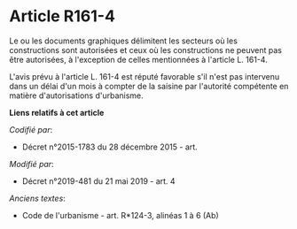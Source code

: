 # Article R161-4

Le ou les documents graphiques délimitent les secteurs où les constructions sont autorisées et ceux où les constructions ne
peuvent pas être autorisées, à l'exception de celles mentionnées à l'article L. 161-4.

L'avis prévu à l'article L. 161-4 est réputé favorable s'il n'est pas intervenu dans un délai d'un mois à compter de la
saisine par l'autorité compétente en matière d'autorisations d'urbanisme.

**Liens relatifs à cet article**

_Codifié par_:

  - Décret n°2015-1783 du 28 décembre 2015 - art.

_Modifié par_:

  - Décret n°2019-481 du 21 mai 2019 - art. 4

_Anciens textes_:

  - Code de l'urbanisme - art. R*124-3, alinéas 1 à 6 (Ab)
